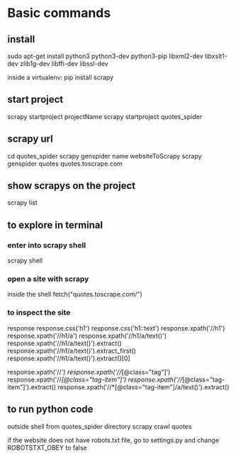 # Basic commands

## install

sudo apt-get install python3 python3-dev python3-pip libxml2-dev libxslt1-dev zlib1g-dev libffi-dev libssl-dev

inside a virtualenv:
pip install scrapy
## start project

scrapy startproject projectName
scrapy startproject quotes_spider

## scrapy url

cd quotes_spider
scrapy genspider name websiteToScrapy
scrapy genspider quotes quotes.toscrape.com
## show scrapys on the project

scrapy list 

## to explore in terminal
### enter into scrapy shell

scrapy shell
### open a site with scrapy

inside the shell
fetch("quotes.toscrape.com/")

### to inspect the site

response
response.css('h1')
response.css('h1::text')
response.xpath('//h1')
response.xpath('//h1/a')
response.xpath('//h1/a/text()')
response.xpath('//h1/a/text()').extract()
response.xpath('//h1/a/text()').extract_first()
response.xpath('//h1/a/text()').extract()[0]

response.xpath('//*')
response.xpath('//*[@class="tag"]')
response.xpath('//*[@class="tag-item"]')
response.xpath('//*[@class="tag-item"]').extract()
response.xpath('//*[@class="tag-item"]/a/text()').extract()

## to run python code

outside shell from quotes_spider directory
scrapy crawl quotes 

if the website does not have robots.txt file, go to settings.py and change ROBOTSTXT_OBEY to false
